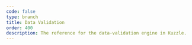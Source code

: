```yaml
---
code: false
type: branch
title: Data Validation
order: 400
description: The reference for the data-validation engine in Kuzzle.
---
```


<RedirectToFirstChild />
